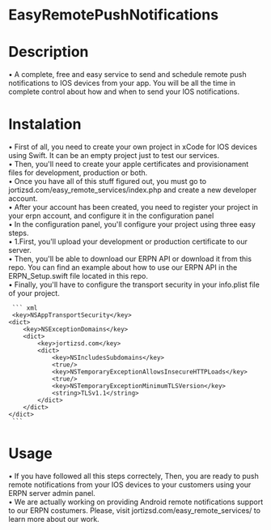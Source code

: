 # EasyRemotePushNotifications
<h1> Description </h1>
• A complete, free and easy service to send and schedule remote push notifications to IOS devices from your app. You will be all the time in complete control about how and when to send your IOS notifications. 
<h1> Instalation </h1>
• First of all, you need to create your own project in xCode for IOS devices using Swift. It can be an empty project just to test our services. <br>
• Then, you'll need to create your apple certificates and provisionament files for development, production or both. <br>
• Once you have all of this stuff figured out, you must go to jortizsd.com/easy_remote_services/index.php and create a new developer account. <br>
• After your account has been created, you need to register your project in your erpn account, and configure it in the configuration panel <br>
• In the configuration panel, you'll configure your project using three easy steps. <br>
• 1.First, you'll upload your development or production certificate to our server. <br> 
• Then, you'll be able to download our ERPN API or download it from this repo. You can find an example about how to use         our ERPN API in the ERPN_Setup.swift file located in this repo. <br>
• Finally, you'll have to configure the transport security in your info.plist file of your project. <br>
     
     ``` xml
     <key>NSAppTransportSecurity</key>
	<dict>
		<key>NSExceptionDomains</key>
		<dict>
			<key>jortizsd.com</key>
			<dict>
				<key>NSIncludesSubdomains</key>
				<true/>
				<key>NSTemporaryExceptionAllowsInsecureHTTPLoads</key>
				<true/>
				<key>NSTemporaryExceptionMinimumTLSVersion</key>
				<string>TLSv1.1</string>
			</dict>
		</dict>
	</dict>
     ```
     

<h1> Usage </h1> 
• If you have followed all this steps correctely, Then, you are ready to push remote notifications from your IOS devices to your customers using your ERPN server admin panel. <br>
• We are actually working on providing Android remote notifications support to our ERPN costumers. Please, visit jortizsd.com/easy_remote_services/ to learn more about our work.


